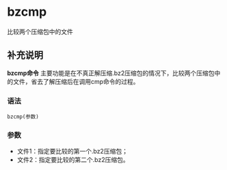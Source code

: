 bzcmp
===

比较两个压缩包中的文件

## 补充说明

**bzcmp命令** 主要功能是在不真正解压缩.bz2压缩包的情况下，比较两个压缩包中的文件，省去了解压缩后在调用cmp命令的过程。

### 语法  

```
bzcmp(参数)
```

### 参数  

*   文件1：指定要比较的第一个.bz2压缩包；
*   文件2：指定要比较的第二个.bz2压缩包。



